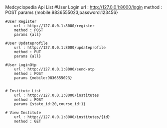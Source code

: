 Medcyclopedia Api List
    #User Login
        url : http://127.0.0.1:8000/login
        method : POST
        params {mobile:9836555023,password:123456}

    #User Register
        url : http://127.0.0.1:8000/register
        method : POST
        params {all}

    #User Updateprofile
        url : http://127.0.0.1:8000/updateprofile
        method : PUT
        params {all}

    #User LoginOtp
        url : http://127.0.0.1:8000/send-otp
        method : POST
        params {mobile:9836555023}


    # Institute List
        url : http://127.0.0.1:8000/institutes
        method : POST
        params {state_id:20,course_id:1}

    # View Institute
        url : http://127.0.0.1:8000/institutes/{id}
        method : GET
